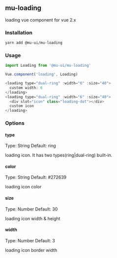 ## mu-loading

loading vue component for vue 2.x

### Installation

```bash
yarn add @mu-ui/mu-loading
```

### Usage

```js
import Loading from '@mu-ui/mu-loading'

Vue.component('loading', Loading)

<loading type="dual-ring" :width="6" :size="40">
  custom width: 6
</loading>
<loading type="dual-ring" :width="6" :size="40">
  <div slot="icon" class="loading-dot"></div>
  custom icon
</loading>
```

### Options

#### type

Type: String
Default: ring

loading icon. It has two types(ring|dual-ring) built-in.

#### color

Type: String
Default: #272639

loading icon color

#### size

Type: Number
Default: 30

loading icon width & height

#### width

Type: Number
Default: 3

loading icon border width
